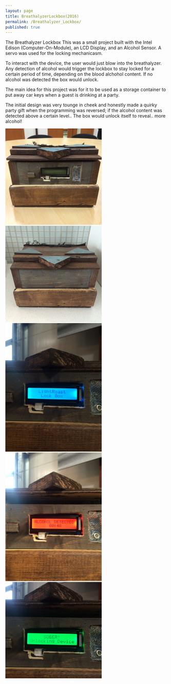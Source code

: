 ```yaml
---
layout: page
title: BreathalyzerLockbox(2016)
permalink: /Breathalyzer_Lockbox/
published: true
---
```


The Breathalyzer Lockbox
This was a small project built with the Intel Edison (Computer-On-Module), an LCD Display, and an Alcohol Sensor. A servo was used for the locking mechanicasm. 

To interact with the device, the user would just blow into the breathalyzer. Any detection of alcohol would trigger the lockbox to stay locked for a certain period of time, depending on the blood alchohol content. If no alcohol was detected the box would unlock. 

The main idea for this project was for it to be used as a storage container to put away car keys when a guest is drinking at a party. 

The initial design was very tounge in cheek and honestly made a quirky party gift when the programming was reversed; if the alcohol content was detected above a certain level.. The box would unlock itself to reveal.. more alcohol!

<img src="/images/Lockbox_Front.JPG" alt="drawing" width="300"  class="center"/>
<img src="/images/Lockbox_Back.JPG" alt="drawing" width="300" vertical-align:right/>
<img src="/images/Lockbox_Blue.JPG" alt="drawing" width="300" vertical-align:middle/>
<img src="/images/Lockbox_Red.JPG" alt="drawing" width="300" vertical-align:middle/>
<img src="/images/Lockbox_Green.JPG" alt="drawing" width="300" vertical-align:middle/>
